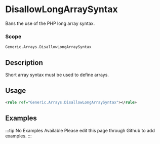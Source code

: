 # DisallowLongArraySyntax

Bans the use of the PHP long array syntax.

### Scope

`Generic.Arrays.DisallowLongArraySyntax`

## Description

Short array syntax must be used to define arrays.

## Usage

```xml
<rule ref="Generic.Arrays.DisallowLongArraySyntax"></rule>
```

## Examples

:::tip No Examples Available
Please edit this page through Github to add examples.
:::